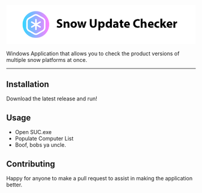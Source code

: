<a href="http://github.com/goosetuv/snow-recognition-database"><img src="https://github.com/goosetuv/Snow-Update-Checker/blob/master/SUC/Resources/suc-logo.png" title="Snow Update Checker" alt="SUC Logo"></a>

Windows Application that allows you to check the product versions of multiple snow platforms at once. 

---

## Installation

Download the latest release and run!

## Usage

- Open SUC.exe
- Populate Computer List
- Boof, bobs ya uncle. 

## Contributing
Happy for anyone to make a pull request to assist in making the application better.
